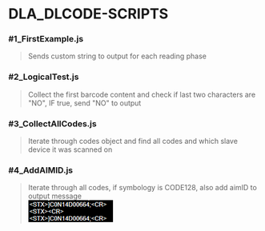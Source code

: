 # DLA_DLCODE-SCRIPTS
### #1_FirstExample.js
> Sends custom string to output for each reading phase
### #2_LogicalTest.js
> Collect the first barcode content and check if last two characters are "NO", IF true, send "NO" to output
### #3_CollectAllCodes.js
> Iterate through codes object and find all codes and which slave device it was scanned on
### #4_AddAIMID.js
> Iterate through all codes, if symbology is CODE128, also add aimID to output message<br>
![#4_AddAIMID_img](https://raw.githubusercontent.com/joeraven0/DLA_DL.Code_Scripts/master/assets/%234.png)
